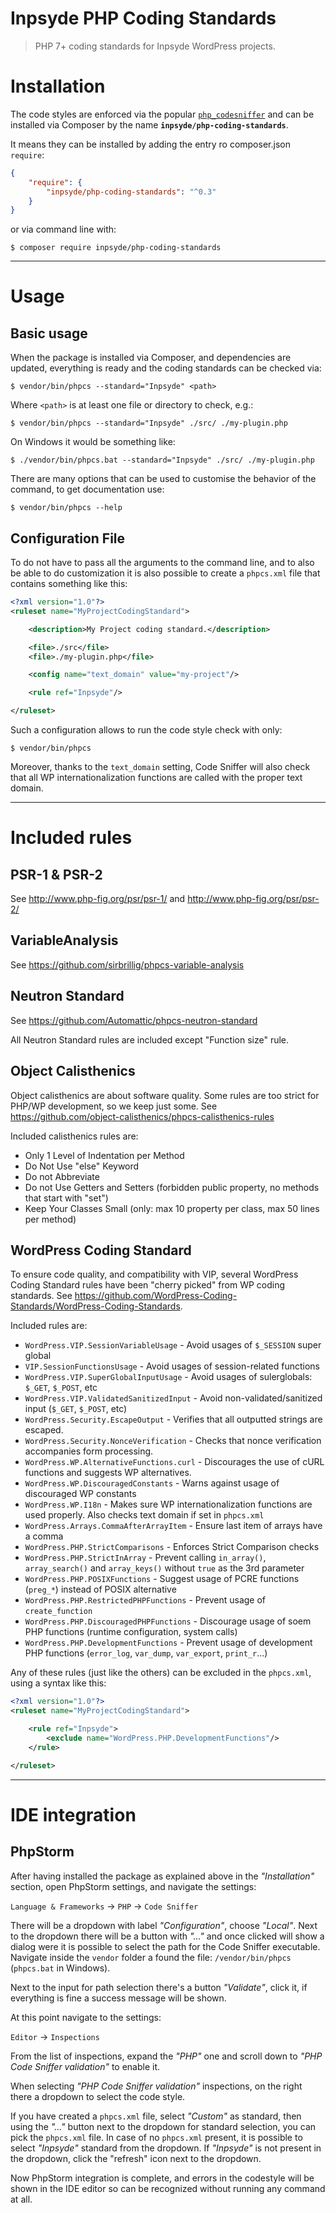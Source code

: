 # Inpsyde PHP Coding Standards

> PHP 7+ coding standards for Inpsyde WordPress projects.

# Installation

The code styles are enforced via the popular [`php_codesniffer`](https://packagist.org/packages/squizlabs/php_codesniffer)
and can be installed via Composer by the name **`inpsyde/php-coding-standards`**.

It means they can be installed by adding the entry ro composer.json `require`:

```json
{
	"require": {
		"inpsyde/php-coding-standards": "^0.3"
	}
}
```

or via command line with: 

```
$ composer require inpsyde/php-coding-standards
```

-------------

# Usage

## Basic usage

When the package is installed via Composer, and dependencies are updated, everything is
ready and the coding standards can be checked via:

```
$ vendor/bin/phpcs --standard="Inpsyde" <path>
```

Where `<path>` is at least one file or directory to check, e.g.:

```
$ vendor/bin/phpcs --standard="Inpsyde" ./src/ ./my-plugin.php
```

On  Windows it would be something like:

```
$ ./vendor/bin/phpcs.bat --standard="Inpsyde" ./src/ ./my-plugin.php
```

There are many options that can be used to customise the behavior of the command, to get documentation use:

```
$ vendor/bin/phpcs --help
```


## Configuration File

To do not have to pass all the arguments to the command line, and to also be able to do
customization it is also possible to create a `phpcs.xml` file that contains something like this:

```xml
<?xml version="1.0"?>
<ruleset name="MyProjectCodingStandard">

	<description>My Project coding standard.</description>

	<file>./src</file>
	<file>./my-plugin.php</file>

	<config name="text_domain" value="my-project"/>

	<rule ref="Inpsyde"/>

</ruleset>
```

Such a configuration allows to run the code style check with only:

```
$ vendor/bin/phpcs
```

Moreover, thanks to the `text_domain` setting, Code Sniffer will also check that all WP
internationalization functions are called with the proper text domain.

-------------

# Included rules

## PSR-1 & PSR-2

See http://www.php-fig.org/psr/psr-1/ and http://www.php-fig.org/psr/psr-2/


## VariableAnalysis

See https://github.com/sirbrillig/phpcs-variable-analysis


## Neutron Standard

See https://github.com/Automattic/phpcs-neutron-standard

All Neutron Standard rules are included except "Function size" rule.


## Object Calisthenics

Object calisthenics are about software quality.
Some rules are too strict for PHP/WP development, so we keep just some.
See https://github.com/object-calisthenics/phpcs-calisthenics-rules

Included calisthenics rules are:

- Only 1 Level of Indentation per Method
- Do Not Use "else" Keyword
- Do not Abbreviate
- Do not Use Getters and Setters (forbidden public property, no methods that start with "set")
- Keep Your Classes Small (only: max 10 property per class, max 50 lines per method)


## WordPress Coding Standard

To ensure code quality, and compatibility with VIP, several WordPress Coding Standard rules have been
"cherry picked" from WP coding standards.
See https://github.com/WordPress-Coding-Standards/WordPress-Coding-Standards.

Included rules are:

- `WordPress.VIP.SessionVariableUsage` - Avoid usages of `$_SESSION` super global
- `VIP.SessionFunctionsUsage` - Avoid usages of session-related functions
- `WordPress.VIP.SuperGlobalInputUsage` - Avoid usages of sulerglobals: `$_GET`, `$_POST`, etc
- `WordPress.VIP.ValidatedSanitizedInput` - Avoid non-validated/sanitized input (`$_GET`, `$_POST`, etc)
- `WordPress.Security.EscapeOutput` - Verifies that all outputted strings are escaped.
- `WordPress.Security.NonceVerification` - Checks that nonce verification accompanies form processing.
- `WordPress.WP.AlternativeFunctions.curl` - Discourages the use of cURL functions and suggests WP alternatives.
- `WordPress.WP.DiscouragedConstants` - Warns against usage of discouraged WP constants
- `WordPress.WP.I18n` - Makes sure WP internationalization functions are used properly. Also checks text domain if set in `phpcs.xml`
- `WordPress.Arrays.CommaAfterArrayItem` - Ensure last item of arrays have a comma
- `WordPress.PHP.StrictComparisons` - Enforces Strict Comparison checks
- `WordPress.PHP.StrictInArray` - Prevent calling `in_array()`, `array_search()` and `array_keys()` without `true` as the 3rd parameter
- `WordPress.PHP.POSIXFunctions` - Suggest usage of PCRE functions (`preg_*`) instead of POSIX alternative
- `WordPress.PHP.RestrictedPHPFunctions` - Prevent usage of `create_function`
- `WordPress.PHP.DiscouragedPHPFunctions` - Discourage usage of soem PHP functions (runtime configuration, system calls)
- `WordPress.PHP.DevelopmentFunctions` - Prevent usage of development PHP functions (`error_log`, `var_dump`, `var_export`, `print_r`...)

Any of these rules (just like the others) can be excluded in the `phpcs.xml`, using a syntax like this:

```xml
<?xml version="1.0"?>
<ruleset name="MyProjectCodingStandard">

	<rule ref="Inpsyde">
		<exclude name="WordPress.PHP.DevelopmentFunctions"/>
	</rule>

</ruleset>
```

-------------

# IDE integration

## PhpStorm

After having installed the package as explained above in the _"Installation"_ section,
open PhpStorm settings, and navigate the settings:

`Language & Frameworks` ->  `PHP` -> `Code Sniffer`

There will be a dropdown with label _"Configuration"_, choose _"Local"_.
Next to the dropdown there will be a button with _"..."_ and once clicked will show a dialog
were it is possible to select the path for the Code Sniffer executable.
Navigate inside the `vendor` folder a found the file: `/vendor/bin/phpcs` (`phpcs.bat` in Windows).

Next to the input for path selection there's a button _"Validate"_, click it, if everything is fine
a success message will be shown.

At this point navigate to the settings:

`Editor` ->  `Inspections`

From the list of inspections, expand the _"PHP"_ one and scroll down to _"PHP Code Sniffer validation"_
to enable it.

When selecting _"PHP Code Sniffer validation"_ inspections, on the right there a dropdown to select the
code style.

If you have created a `phpcs.xml` file, select _"Custom"_ as standard, then using the _"..."_ button
next to the dropdown for standard selection, you can pick the `phpcs.xml` file.
In case of no `phpcs.xml` present, it is possible to select _"Inpsyde"_ standard from the dropdown.
If _"Inpsyde"_ is not present in the dropdown, click the "refresh" icon next to the dropdown.

Now PhpStorm integration is complete, and errors in the codestyle will be shown in the IDE editor
so can be recognized without running any command at all.
